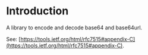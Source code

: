 # Introduction
A library to encode and decode base64 and base64url.

See: [https://tools.ietf.org/html/rfc7515#appendix-C](https://tools.ietf.org/html/rfc7515#appendix-C).

